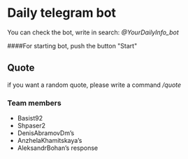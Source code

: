 # Daily telegram bot

You can check the bot, 
write in search: *@YourDailyInfo_bot*

####For starting bot, push the button "Start"

## Quote
if you want a random quote, please write a command */quote*

### Team members

* Basist92
* Shpaser2
* DenisAbramovDm’s 
* AnzhelaKhamitskaya’s 
* AleksandrBohan’s response
